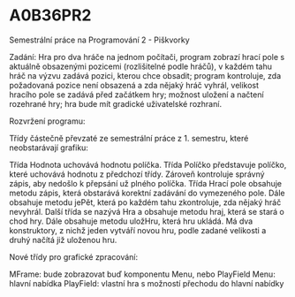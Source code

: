 A0B36PR2
========

Semestrální práce na Programování 2 - Piškvorky

Zadání:
Hra pro dva hráče na jednom počítači, program zobrazí hrací pole s aktuálně obsazenými pozicemi (rozlišitelné podle hráčů), v každém tahu hráč na výzvu zadává pozici, kterou chce obsadit; program kontroluje, zda požadovaná pozice není obsazená a zda nějaký hráč vyhrál, velikost hracího pole se zadává před začátkem hry; možnost uložení a načtení rozehrané hry; hra bude mít gradické uživatelské rozhraní.

Rozvržení programu:

Třídy částečně převzaté ze semestrální práce z 1. semestru, které neobstarávají grafiku:

Třída Hodnota uchovává hodnotu políčka.
Třída Políčko představuje políčko, které uchovává hodnotu z předchozí třídy. Zároveň kontroluje správný zápis, aby nedošlo k přepsání už plného políčka.
Třída Hrací pole obsahuje metodu zápis, která obstarává korektní zadávání  do vymezeného pole. Dále obsahuje metodu jePět, která po každém tahu zkontroluje, zda nějaký hráč nevyhrál.
Další třída se nazývá Hra a obsahuje metodu hraj, která se stará o chod hry. Dále obsahuje metodu uložHru, která hru ukládá. Má dva konstruktory, z nichž jeden vytváří novou hru, podle zadané velikosti a druhý načítá již uloženou hru.

Nové třídy pro grafické zpracování:

MFrame: bude zobrazovat buď komponentu Menu, nebo PlayField
Menu: hlavní nabídka
PlayField: vlastní hra s možností přechodu do hlavní nabídky



